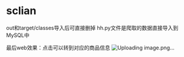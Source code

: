 # sclian
out和target/classes导入后可直接删掉
hh.py文件是爬取的数据直接导入到MySQL中

最后web效果：点击可以转到对应的商品信息
![Uploading image.png…]()
